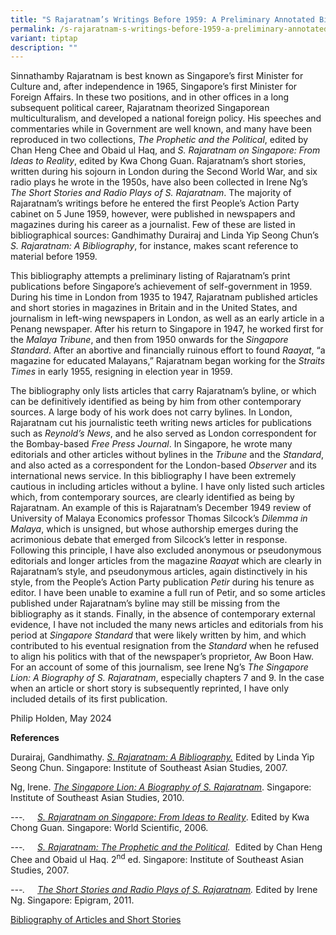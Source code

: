 ```yaml
---
title: "S Rajaratnam’s Writings Before 1959: A Preliminary Annotated Bibliography"
permalink: /s-rajaratnam-s-writings-before-1959-a-preliminary-annotated-bibliography/
variant: tiptap
description: ""
---
```

<p>Sinnathamby Rajaratnam is best known as Singapore’s first Minister for
Culture and, after independence in 1965, Singapore’s first Minister for
Foreign Affairs. In these two positions, and in other offices in a long
subsequent political career, Rajaratnam theorized Singaporean multiculturalism,
and developed a national foreign policy. His speeches and commentaries
while in Government are well known, and many have been reproduced in two
collections, <em>The Prophetic and the Political</em>, edited by Chan Heng
Chee and Obaid ul Haq, and<em> S. Rajaratnam on Singapore: From Ideas to Reality</em>,
edited by Kwa Chong Guan. Rajaratnam’s short stories, written during his
sojourn in London during the Second World War, and six radio plays he wrote
in the 1950s, have also been collected in Irene Ng’s <em>The Short Stories and Radio Plays of S. Rajaratnam</em>.
The majority of Rajaratnam’s writings before he entered the first People’s
Action Party cabinet on 5 June 1959, however, were published in newspapers
and magazines during his career as a journalist. Few of these are listed
in bibliographical sources: Gandhimathy Durairaj and Linda Yip Seong Chun’s <em>S. Rajaratnam: A Bibliography</em>,
for instance, makes scant reference to material before 1959.</p>
<p>This bibliography attempts a preliminary listing of Rajaratnam’s print
publications before Singapore’s achievement of self-government in 1959.
During his time in London from 1935 to 1947, Rajaratnam published articles
and short stories in magazines in Britain and in the United States, and
journalism in left-wing newspapers in London, as well as an early article
in a Penang newspaper. After his return to Singapore in 1947, he worked
first for the <em>Malaya Tribune</em>, and then from 1950 onwards for the <em>Singapore Standard</em>.
After an abortive and financially ruinous effort to found <em>Raayat</em>,
“a magazine for educated Malayans,” Rajaratnam began working for the <em>Straits Times</em> in
early 1955, resigning in election year in 1959.</p>
<p>The bibliography only lists articles that carry Rajaratnam’s byline, or
which can be definitively identified as being by him from other contemporary
sources. A large body of his work does not carry bylines. In London, Rajaratnam
cut his journalistic teeth writing news articles for publications such
as <em>Reynold’s News</em>, and he also served as London correspondent for
the Bombay-based <em>Free Press Journal</em>. In Singapore, he wrote many
editorials and other articles without bylines in the <em>Tribune </em>and
the <em>Standard</em>, and also acted as a correspondent for the London-based <em>Observer </em>and
its international news service. In this bibliography I have been extremely
cautious in including articles without a byline. I have only listed such
articles which, from contemporary sources, are clearly identified as being
by Rajaratnam. An example of this is Rajaratnam’s December 1949 review
of University of Malaya Economics professor Thomas Silcock’s <em>Dilemma in Malaya</em>,
which is unsigned, but whose authorship emerges during the acrimonious
debate that emerged from Silcock’s letter in response. Following this principle,
I have also excluded anonymous or pseudonymous editorials and longer articles
from the magazine <em>Raayat </em>which are clearly in Rajaratnam’s style,
and pseudonymous articles, again distinctively in his style, from the People’s
Action Party publication <em>Petir </em>during his tenure as editor. I have
been unable to examine a full run of Petir, and so some articles published
under Rajaratnam’s byline may still be missing from the bibliography as
it stands. Finally, in the absence of contemporary external evidence, I
have not included the many news articles and editorials from his period
at <em>Singapore Standard </em>that were likely written by him, and which
contributed to his eventual resignation from the <em>Standard </em>when
he refused to align his politics with that of the newspaper’s proprietor,
Aw Boon Haw. For an account of some of this journalism, see Irene Ng’s <em>The Singapore Lion: A Biography of S. Rajaratnam</em>,
especially chapters 7 and 9. In the case when an article or short story
is subsequently reprinted, I have only included details of its first publication.</p>
<p>Philip Holden, May 2024</p>
<p><strong>References</strong>
</p>
<p>Durairaj, Gandhimathy.<em> <a href="http://eservice.nlb.gov.sg/item_holding_s.aspx?bid=12935514" rel="noopener noreferrer nofollow" target="_blank">S. Rajaratnam: A Bibliography.</a></em> Edited
by Linda Yip Seong Chun. Singapore: Institute of Southeast Asian Studies,
2007.</p>
<p>Ng, Irene. <em><a href="http://eservice.nlb.gov.sg/item_holding_s.aspx?bid=13366518" rel="noopener noreferrer nofollow" target="_blank">The Singapore Lion: A Biography of S. Rajaratnam</a></em>.
Singapore: Institute of Southeast Asian Studies, 2010.</p>
<p><em>---.&nbsp;&nbsp;&nbsp;&nbsp; <a href="http://eservice.nlb.gov.sg/item_holding_s.aspx?bid=12817606" rel="noopener noreferrer nofollow" target="_blank">S. Rajaratnam on Singapore: From Ideas to Reality</a></em>.
Edited by Kwa Chong Guan. Singapore: World Scientific, 2006.</p>
<p><em>---.&nbsp;&nbsp;&nbsp;&nbsp; <a href="http://eservice.nlb.gov.sg/item_holding_s.aspx?bid=12850294" rel="noopener noreferrer nofollow" target="_blank">S. Rajaratnam: The Prophetic and the Political</a>.</em>&nbsp;
Edited by Chan Heng Chee and Obaid ul Haq. 2<sup>nd</sup> ed. Singapore:
Institute of Southeast Asian Studies, 2007.</p>
<p><em>---.&nbsp;&nbsp;&nbsp;&nbsp; <a href="http://eservice.nlb.gov.sg/item_holding_s.aspx?bid=13792223" rel="noopener noreferrer nofollow" target="_blank">The Short Stories and Radio Plays of S. Rajaratnam</a>.</em> Edited
by Irene Ng. Singapore: Epigram, 2011.</p>
<p></p>
<p><a href="/files/sg-history/Bibliography_of_Articles_and_Short_Stories.pdf" rel="noopener noreferrer nofollow" target="_blank">Bibliography of Articles and Short Stories</a>
</p>
<p></p>
<p></p>
<p></p>
<p></p>